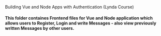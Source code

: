 Building Vue and Node Apps with Authentication (Lynda Course)

#### This folder containes Frontend files for Vue and Node application which allows users to Register, Login and write Messages - also view previously written Messages by other users. 

